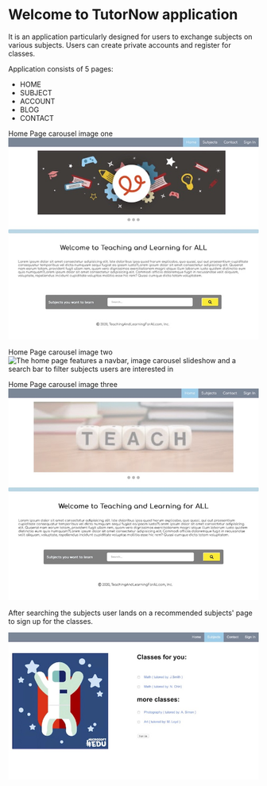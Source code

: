 # Welcome to TutorNow application

It is an application particularly designed for users to exchange subjects on various subjects. Users can create private accounts and register for classes. 

Application consists of 5 pages: 
+ HOME 
+ SUBJECT
+ ACCOUNT
+ BLOG
+ CONTACT 

Home Page carousel image one
![The home page features a navbar, image carousel slideshow and a search bar to filter subjects users are interested in](Teaching_Learning_for_All/tutor/images/TutorNow1.jpg)


Home Page carousel image two
![The home page features a navbar, image carousel slideshow and a search bar to filter subjects users are interested in](/tutor/mages/TutorNow2.jpg)

Home Page carousel image three
![The home page features a navbar, image carousel slideshow and a search bar to filter subjects users are interested in](tutor/images/TutorNow3.jpg)

After searching the subjects user lands on a recommended subjects' page to sign up for the classes. 

![The home page features a navbar, image carousel slideshow and a search bar to filter subjects users are interested in](tutor/images/Subjects%20Page.jpg)